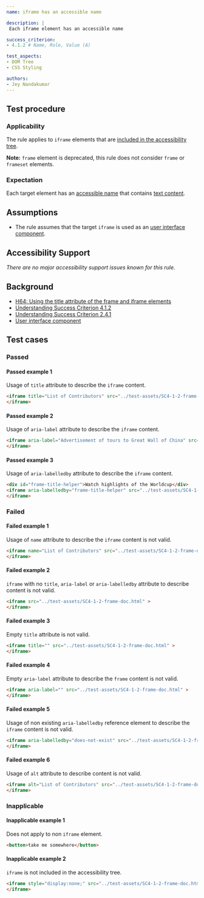 ```yaml
---
name: iframe has an accessible name

description: |
 Each iframe element has an accessible name

success_criterion:
- 4.1.2 # Name, Role, Value (A)

test_aspects:
- DOM Tree
- CSS Styling

authors:
- Jey Nandakumar
---
```


## Test procedure

### Applicability

The rule applies to `iframe` elements that are [included in the accessibility tree](#included-in-the-accessibility-tree).

**Note:** `frame` element is deprecated, this rule does not consider `frame` or `frameset` elements.

### Expectation

Each target element has an [accessible name](#accessible-name) that contains [text content](#text-content).

## Assumptions

- The rule assumes that the target `iframe` is used as an [user interface component](https://www.w3.org/TR/WCAG21/#dfn-user-interface-components).

## Accessibility Support

_There are no major accessibility support issues known for this rule._

## Background

- [H64: Using the title attribute of the frame and iframe elements](http://www.w3.org/TR/WCAG20-TECHS/H64.html)
- [Understanding Success Criterion 4.1.2](https://www.w3.org/WAI/WCAG21/Understanding/name-role-value.html)
- [Understanding Success Criterion 2.4.1](https://www.w3.org/WAI/WCAG21/Understanding/bypass-blocks.html)
- [User interface component](https://www.w3.org/TR/WCAG21/#dfn-user-interface-components)

## Test cases

### Passed

#### Passed example 1

Usage of `title` attribute to describe the `iframe` content.

```html
<iframe title="List of Contributors" src="../test-assets/SC4-1-2-frame-doc.html">
</iframe>
```

#### Passed example 2

Usage of `aria-label` attribute to describe the `iframe` content.

```html
<iframe aria-label="Advertisement of tours to Great Wall of China" src="../test-assets/SC4-1-2-frame-doc.html" >
</iframe>
```

#### Passed example 3

Usage of `aria-labelledby` attribute to describe the `iframe` content.

```html
<div id="frame-title-helper">Watch highlights of the Worldcup</div>
<iframe aria-labelledby="frame-title-helper" src="../test-assets/SC4-1-2-frame-doc.html">
</iframe>
```

### Failed

#### Failed example 1

Usage of `name` attribute to describe the `iframe` content is not valid.

```html
<iframe name="List of Contributors" src="../test-assets/SC4-1-2-frame-doc.html" >
</iframe>
```

#### Failed example 2

`iframe` with no `title`, `aria-label` or `aria-labelledby` attribute to describe content is not valid.

```html
<iframe src="../test-assets/SC4-1-2-frame-doc.html" >
</iframe>
```

#### Failed example 3

Empty `title` attribute is not valid.

```html
<iframe title="" src="../test-assets/SC4-1-2-frame-doc.html" >
</iframe>
```

#### Failed example 4

Empty `aria-label` attribute to describe the `frame` content is not valid.

```html
<iframe aria-label="" src="../test-assets/SC4-1-2-frame-doc.html" >
</iframe>
```

#### Failed example 5

Usage of non existing `aria-labelledby` reference element to describe the `iframe` content is not valid.

```html
<iframe aria-labelledby="does-not-exist" src="../test-assets/SC4-1-2-frame-doc.html">
</iframe>
```

#### Failed example 6

Usage of `alt` attribute to describe content is not valid.

```html
<iframe alt="List of Contributors" src="../test-assets/SC4-1-2-frame-doc.html">
</iframe>
```

### Inapplicable

#### Inapplicable example 1

Does not apply to non `iframe` element.

```html
<button>take me somewhere</button>
```

#### Inapplicable example 2

`iframe` is not included in the accessibility tree.

```html
<iframe style="display:none;" src="../test-assets/SC4-1-2-frame-doc.html">
</iframe>
```
